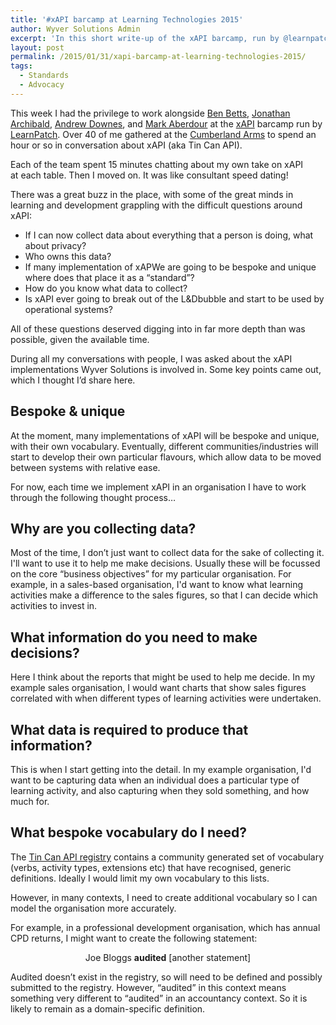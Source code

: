 ```yaml
---
title: '#xAPI barcamp at Learning Technologies 2015'
author: Wyver Solutions Admin
excerpt: 'In this short write-up of the xAPI barcamp, run by @learnpatch, I discuss some key ideas around implementing xAPI - particularly in the areas of designing and specifying the content of the xAPI statements'
layout: post
permalink: /2015/01/31/xapi-barcamp-at-learning-technologies-2015/
tags:
  - Standards
  - Advocacy
---
```

This week I had the privilege to work alongside <a href="https://twitter.com/bbetts" target="_blank">Ben Betts</a>, <a href="https://twitter.com/jonarchibald" target="_blank">Jonathan Archibald</a>, <a href="https://twitter.com/mrdownes" target="_blank">Andrew Downes</a>, and <a href="https://twitter.com/maberdour" target="_blank">Mark Aberdour</a> at the <a href="http://www.adlnet.gov/tla/experience-api/" target="_blank">xAPI</a> barcamp run by <a href="http://learnpatch.com/" target="_blank">LearnPatch</a>. Over 40 of me gathered at the <a href="http://www.thecumberlandarmspub.co.uk/" target="_blank">Cumberland Arms</a> to spend an hour or so in conversation about xAPI (aka Tin Can API).

Each of the team spent 15 minutes chatting about my own take on xAPI at each table. Then I moved on. It was like consultant speed dating!

There was a great buzz in the place, with some of the great minds in learning and development grappling with the difficult questions around xAPI:

  * If I can now collect data about everything that a person is doing, what about privacy?
  * Who owns this data?
  * If many implementation of xAPWe are going to be bespoke and unique where does that place it as a &#8220;standard&#8221;?
  * How do you know what data to collect?
  * Is xAPI ever going to break out of the L&amp;Dbubble and start to be used by operational systems?

All of these questions deserved digging into in far more depth than was possible, given the available time.

During all my conversations with people, I was asked about the xAPI implementations Wyver Solutions is involved in. Some key points came out, which I thought I&#8217;d share here.

## Bespoke &amp; unique

At the moment, many implementations of xAPI will be bespoke and unique, with their own vocabulary. Eventually, different communities/industries will start to develop their own particular flavours, which allow data to be moved between systems with relative ease.

For now, each time we implement xAPI in an organisation I have to work through the following thought process&#8230;

## Why are you collecting data?

Most of the time, I don&#8217;t just want to collect data for the sake of collecting it. I'll want to use it to help me make decisions. Usually these will be focussed on the core &#8220;business objectives&#8221; for my particular organisation. For example, in a sales-based organisation, I'd want to know what learning activities make a difference to the sales figures, so that I can decide which activities to invest in.

## What information do you need to make decisions?

Here I think about the reports that might be used to help me decide. In my example sales organisation, I would want charts that show sales figures correlated with when different types of learning activities were undertaken.

## What data is required to produce that information?

This is when I start getting into the detail. In my example organisation, I'd want to be capturing data when an individual does a particular type of learning activity, and also capturing when they sold something, and how much for.

## What bespoke vocabulary do I need?

The <a href="https://registry.tincanapi.com/" target="_blank">Tin Can API registry</a> contains a community generated set of vocabulary (verbs, activity types, extensions etc) that have recognised, generic definitions. Ideally I would limit my own vocabulary to this lists.

However, in many contexts, I need to create additional vocabulary so I can model the organisation more accurately.

For example, in a professional development organisation, which has annual CPD returns, I might want to create the following statement:

<p style="text-align: center;">
  Joe Bloggs <strong>audited</strong> [another statement]
</p>

<p style="text-align: left;">
  Audited doesn&#8217;t exist in the registry, so will need to be defined and possibly submitted to the registry. However, &#8220;audited&#8221; in this context means something very different to &#8220;audited&#8221; in an accountancy context. So it is likely to remain as a domain-specific definition.
</p>
